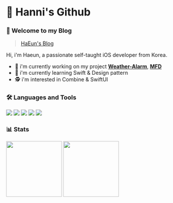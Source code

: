 # 🙇 Hanni's Github

### 🙌 Welcome to my Blog
> [HaEun's Blog](https://velog.io/@hanni66)

<!-- ### 📋 Resume 이력서 
> [Hanni's Resume](https://profuse-door-fd0.notion.site/iOS-60f151bd94d64f84a67502c198a11235) -->

Hi, i'm Haeun, a passionate self-taught iOS developer from Korea.
- 🔭 i'm currently working on my project [<b>Weather-Alarm</b>](https://github.com/Weather-Alarm), [<b>MFD</b>](https://github.com/MFD-Magazine-For-Developers)
- 🌱 i'm currently learning Swift & Design pattern
- 🕵️ i'm interested in Combine & SwiftUI

<!-- ### 👨🏻‍💻 Jobs
> [Hada](https://www.hadainfo.com/) (2021.05 ~ ing)
 -->

### 🛠 Languages and Tools
<img src="https://img.shields.io/badge/Swift-FA7343?logo=Swift&logoColor=white"/> <img src="https://img.shields.io/badge/Xcode-147EFB?logo=Xcode&logoColor=white"/> <img src="https://img.shields.io/badge/UIkit-2396F3?logo=UIkit&logoColor=white"/> <img src="https://img.shields.io/badge/Java-007396?logo=Java&logoColor=white"/>
<img src="https://img.shields.io/badge/Python-3776AB?logo=Java&logoColor=white"/>

<!-- ### 👨‍👩‍👧‍👦 Contributed to 코드 도와준 것 
> <img src="https://swift.org/assets/images/swift.svg" width="40" height="13"/> [The Swift Language Guide(한국어)](https://github.com/Jusung/the-swift-programming-language-kr) -->

### 📊 Stats
<div>

<img height="150" src="https://github-readme-stats.vercel.app/api?username=hanni66&show_icons=true&theme=tokyonight">
<img height="150" src="http://mazassumnida.wtf/api/v2/generate_badge?boj=haeunkim0807">
</div>

<!-- <img width="380" src="http://github-readme-streak-stats.herokuapp.com?user=hanni66&theme=tokyonight&date_format=%5BY%20%5DM%20j"> -->
<!-- ![Solved.ac 프로필](http://mazassumnida.wtf/api/v2/generate_badge?boj=haeunkim0807) -->


